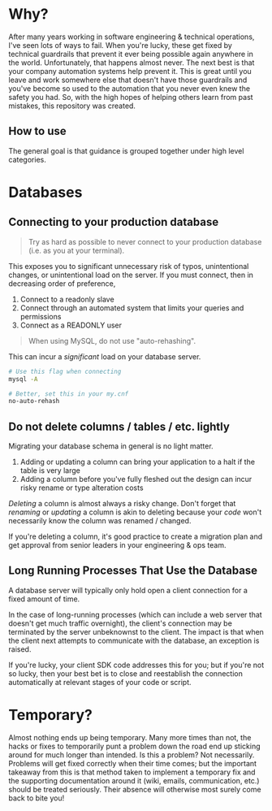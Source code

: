 # Why?

After many years working in software engineering & technical operations, I've seen lots of ways to fail. When you're lucky, these get fixed by technical guardrails that prevent it ever being possible again anywhere in the world. Unfortunately, that happens almost never. The next best is that your company automation systems help prevent it. This is great until you leave and work somewhere else that doesn't have those guardrails and you've become so used to the automation that you never even knew the safety you had. So, with the high hopes of helping others learn from past mistakes, this repository was created. 

## How to use

The general goal is that guidance is grouped together under high level categories. 

# Databases

## Connecting to your production database

> Try as hard as possible to never connect to your production database (i.e. as you at your terminal). 

This exposes you to significant unnecessary risk of typos, unintentional changes, or unintentional load on the server.  If you must connect, then in decreasing order of preference,

1. Connect to a readonly slave
1. Connect through an automated system that limits your queries and permissions
1. Connect as a READONLY user

> When using MySQL, do not use "auto-rehashing". 

This can incur a _significant_ load on your database server. 

```bash
# Use this flag when connecting
mysql -A

# Better, set this in your my.cnf
no-auto-rehash
```

## Do not delete columns / tables / etc. lightly

Migrating your database schema in general is no light matter. 

1. Adding or updating a column can bring your application to a halt if the table is very large
1. Adding a column before you've fully fleshed out the design can incur risky rename or type alteration costs

_Deleting_ a column is almost always a risky change. Don't forget that _renaming_ or _updating_ a column is akin to deleting because your *code* won't necessarily know the column was renamed / changed. 

If you're deleting a column, it's good practice to create a migration plan and get approval from senior leaders in your engineering & ops team. 

## Long Running Processes That Use the Database

A database server will typically only hold open a client connection for a fixed amount of time. 

In the case of long-running processes (which can include a web server that doesn't get much traffic overnight), the client's connection may be terminated by the server unbeknownst to the client. The impact is that when the client next attempts to communicate with the database, an exception is raised. 

If you're lucky, your client SDK code addresses this for you; but if you're not so lucky, then your best bet is to close and reestablish the connection automatically at relevant stages of your code or script. 

# Temporary?

Almost nothing ends up being temporary. Many more times than not, the hacks or fixes to temporarily punt a problem down the road end up sticking around for much longer than intended. Is this a problem? Not necessarily. Problems will get fixed correctly when their time comes; but the important takeaway from this is that method taken to implement a temporary fix and the supporting documentation around it (wiki, emails, communication, etc.) should be treated seriously. Their absence will otherwise most surely come back to bite you!


